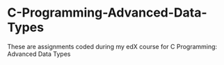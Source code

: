 # C-Programming-Advanced-Data-Types
These are assignments coded during my edX course for C Programming: Advanced Data Types
